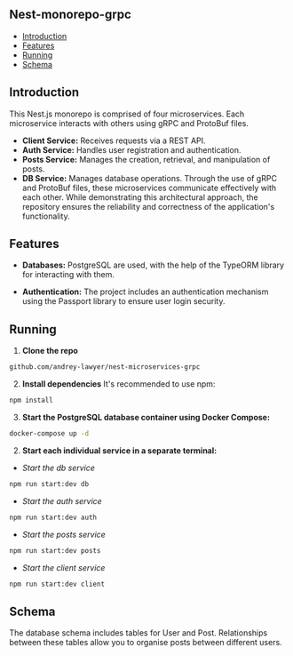## Nest-monorepo-grpc

- [Introduction](#introduction)
- [Features](#features)
- [Running](#running)
- [Schema](#schema)

## Introduction

This Nest.js monorepo is comprised of four microservices. Each microservice interacts with others using gRPC and ProtoBuf files.

- **Client Service:** Receives requests via a REST API.
- **Auth Service:** Handles user registration and authentication.
- **Posts Service:** Manages the creation, retrieval, and manipulation of posts.
- **DB Service:** Manages database operations.
  Through the use of gRPC and ProtoBuf files, these microservices communicate effectively with each other. While demonstrating this architectural approach, the repository ensures the reliability and correctness of the application's functionality.

## Features

- **Databases:** PostgreSQL are used, with the help of the TypeORM library for interacting with them.

- **Authentication:** The project includes an authentication mechanism using the Passport library to ensure user login security.

## Running

1. **Clone the repo**

```bash
github.com/andrey-lawyer/nest-microservices-grpc
```

2. **Install dependencies** It's recommended to use npm:

```bash
npm install
```

3. **Start the PostgreSQL database container using Docker Compose:**

```bash
docker-compose up -d
```

2. **Start each individual service in a separate terminal:**

- _Start the db service_

```bash
npm run start:dev db
```

- _Start the auth service_

```bash
npm run start:dev auth
```

- _Start the posts service_

```bash
npm run start:dev posts
```

- _Start the client service_

```bash
npm run start:dev client
```

## Schema

The database schema includes tables for User and Post. Relationships between these tables allow you to organise posts between different users.

